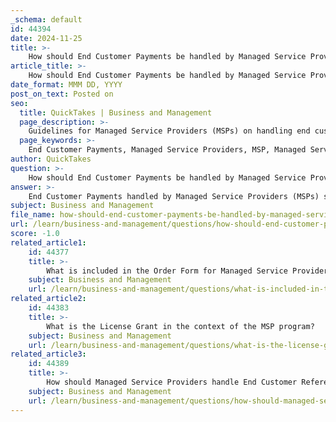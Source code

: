 ```yaml
---
_schema: default
id: 44394
date: 2024-11-25
title: >-
    How should End Customer Payments be handled by Managed Service Providers?
article_title: >-
    How should End Customer Payments be handled by Managed Service Providers?
date_format: MMM DD, YYYY
post_on_text: Posted on
seo:
  title: QuickTakes | Business and Management
  page_description: >-
    Guidelines for Managed Service Providers (MSPs) on handling end customer payments, focusing on invoicing, payment terms, service scope, billing models, and communication.
  page_keywords: >-
    End Customer Payments, Managed Service Providers, MSP, Managed Services Agreement, MSA, Service Level Agreement, SLA, Invoicing Structure, Payment Terms, Scope of Services, Billing Models, Transparency, Communication, Legal Framework
author: QuickTakes
question: >-
    How should End Customer Payments be handled by Managed Service Providers?
answer: >-
    End Customer Payments handled by Managed Service Providers (MSPs) should be governed by clear and structured agreements, typically outlined in a Managed Services Agreement (MSA) or Service Level Agreement (SLA). Here are the key considerations for managing these payments effectively:\n\n1. **Invoicing Structure**: Most customers prefer a single consolidated invoice, although some may require multiple departmental invoices. Invoices should be submitted in arrears, often on a weekly basis, unless otherwise agreed upon with the customer. This ensures that clients are billed for services rendered during the previous period, providing transparency in IT spending.\n\n2. **Payment Terms**: The MSA should clearly define the payment terms, including due dates, acceptable payment methods, and any penalties for late payments. This clarity helps prevent disputes and ensures timely payments.\n\n3. **Scope of Services**: The agreement should detail the services provided, including any additional charges for services outside the agreed scope, such as adding new users or special projects. This helps manage customer expectations and provides a basis for invoicing.\n\n4. **Billing Models**: MSPs may adopt various pricing models, such as flat-rate fees, pay-as-you-go, or tiered pricing based on service levels. The chosen model should be clearly articulated in the MSA to avoid confusion and ensure that customers understand how they will be charged.\n\n5. **Transparency and Communication**: Regular communication regarding billing practices and any changes in service or pricing is essential. This can include quarterly reviews or planning sessions to align on expectations and address any concerns.\n\n6. **Legal Framework**: The MSA should include general provisions that outline the legal framework governing the agreement, including terms for termination, liability, and dispute resolution. This protects both the MSP and the customer in case of disagreements.\n\nBy adhering to these guidelines, MSPs can effectively manage end customer payments, ensuring a smooth financial relationship that supports ongoing service delivery and customer satisfaction.
subject: Business and Management
file_name: how-should-end-customer-payments-be-handled-by-managed-service-providers.md
url: /learn/business-and-management/questions/how-should-end-customer-payments-be-handled-by-managed-service-providers
score: -1.0
related_article1:
    id: 44377
    title: >-
        What is included in the Order Form for Managed Service Providers?
    subject: Business and Management
    url: /learn/business-and-management/questions/what-is-included-in-the-order-form-for-managed-service-providers
related_article2:
    id: 44383
    title: >-
        What is the License Grant in the context of the MSP program?
    subject: Business and Management
    url: /learn/business-and-management/questions/what-is-the-license-grant-in-the-context-of-the-msp-program
related_article3:
    id: 44389
    title: >-
        How should Managed Service Providers handle End Customer References?
    subject: Business and Management
    url: /learn/business-and-management/questions/how-should-managed-service-providers-handle-end-customer-references
---
```


&nbsp;